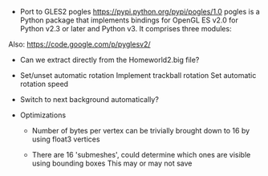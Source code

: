 - Port to GLES2
  pogles
  https://pypi.python.org/pypi/pogles/1.0
  pogles is a Python package that implements bindings for OpenGL ES v2.0 for Python v2.3 or later and Python v3. It comprises three modules:

Also: https://code.google.com/p/pyglesv2/

- Can we extract directly from the Homeworld2.big file?

- Set/unset automatic rotation
  Implement trackball rotation
  Set automatic rotation speed

- Switch to next background automatically?

- Optimizations
  - Number of bytes per vertex can be trivially brought down to 16 by using float3 vertices

  - There are 16 'submeshes', could determine which ones are visible using bounding boxes
    This may or may not save 
